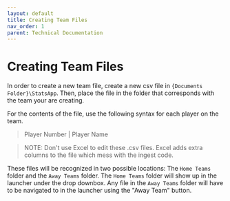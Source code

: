 ```yaml
---
layout: default
title: Creating Team Files
nav_order: 1
parent: Technical Documentation
---
```


# Creating Team Files

In order to create a new team file, create a new csv file in `{Documents Folder}\StatsApp`. Then, place the file in the folder that corresponds with the team your are creating.

For the contents of the file, use the following syntax for each player on the team.

> Player Number | Player Name

> NOTE: Don't use Excel to edit these .csv files. Excel adds extra columns to the file which mess with the ingest code.

These files will be recognized in two possible locations: The `Home Teams` folder and the `Away Teams` folder.
The `Home Teams` folder will show up in the launcher under the drop downbox. Any file in the `Away Teams` folder will have to be navigated to in the launcher using the "Away Team" button.
